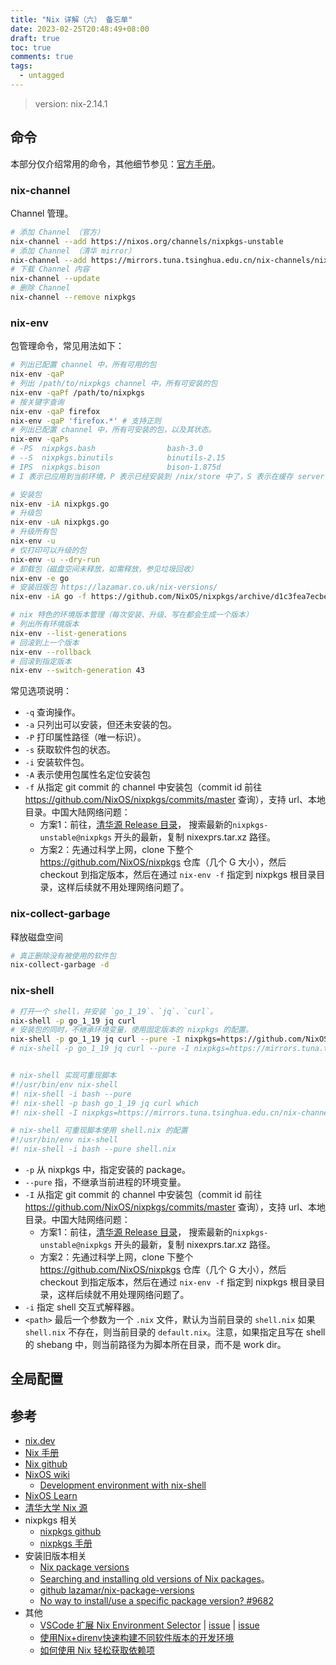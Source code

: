 ```yaml
---
title: "Nix 详解（六） 备忘单"
date: 2023-02-25T20:48:49+08:00
draft: true
toc: true
comments: true
tags:
  - untagged
---
```


> version: nix-2.14.1

## 命令

本部分仅介绍常用的命令，其他细节参见：[官方手册](https://nixos.org/manual/nix/stable/command-ref/command-ref.html)。

### nix-channel

Channel 管理。

```bash
# 添加 Channel （官方）
nix-channel --add https://nixos.org/channels/nixpkgs-unstable
# 添加 Channel （清华 mirror）
nix-channel --add https://mirrors.tuna.tsinghua.edu.cn/nix-channels/nixpkgs-unstable nixpkgs
# 下载 Channel 内容
nix-channel --update
# 删除 Channel
nix-channel --remove nixpkgs
```

### nix-env

包管理命令，常见用法如下：

```bash
# 列出已配置 channel 中，所有可用的包
nix-env -qaP
# 列出 /path/to/nixpkgs channel 中，所有可安装的包
nix-env -qaPf /path/to/nixpkgs
# 按关键字查询
nix-env -qaP firefox
nix-env -qaP 'firefox.*' # 支持正则
# 列出已配置 channel 中，所有可安装的包，以及其状态。
nix-env -qaPs
# -PS  nixpkgs.bash                bash-3.0
# --S  nixpkgs.binutils            binutils-2.15
# IPS  nixpkgs.bison               bison-1.875d
# I 表示已应用到当前环境，P 表示已经安装到 /nix/store 中了，S 表示在缓存 server 是否存在二进制缓存。

# 安装包
nix-env -iA nixpkgs.go
# 升级包
nix-env -uA nixpkgs.go
# 升级所有包
nix-env -u
# 仅打印可以升级的包
nix-env -u --dry-run
# 卸载包（磁盘空间未释放，如需释放，参见垃圾回收）
nix-env -e go
# 安装旧版包 https://lazamar.co.uk/nix-versions/
nix-env -iA go -f https://github.com/NixOS/nixpkgs/archive/d1c3fea7ecbed758168787fe4e4a3157e52bc808.tar.gz

# nix 特色的环境版本管理（每次安装、升级、写在都会生成一个版本）
# 列出所有环境版本
nix-env --list-generations
# 回滚到上一个版本
nix-env --rollback 
# 回滚到指定版本
nix-env --switch-generation 43
```

常见选项说明：

* `-q` 查询操作。
* `-a` 只列出可以安装，但还未安装的包。
* `-P` 打印属性路径（唯一标识）。
* `-s` 获取软件包的状态。
* `-i` 安装软件包。
* `-A` 表示使用包属性名定位安装包
* `-f` 从指定 git commit 的 channel 中安装包（commit id 前往 https://github.com/NixOS/nixpkgs/commits/master 查询），支持 url、本地目录。中国大陆网络问题：
    * 方案1：前往，[清华源 Release 目录](https://mirrors.tuna.tsinghua.edu.cn/nix-channels/releases/?C=M&O=D)， 搜索最新的`nixpkgs-unstable@nixpkgs` 开头的最新，复制 nixexprs.tar.xz 路径。
    * 方案2：先通过科学上网，clone 下整个 https://github.com/NixOS/nixpkgs 仓库（几个 G 大小），然后 checkout 到指定版本，然后在通过 `nix-env -f` 指定到 nixpkgs 根目录目录，这样后续就不用处理网络问题了。

### nix-collect-garbage

释放磁盘空间

```bash
# 真正删除没有被使用的软件包
nix-collect-garbage -d
```

### nix-shell

```bash
# 打开一个 shell，并安装 `go_1_19`、`jq`、`curl`。
nix-shell -p go_1_19 jq curl
# 安装包的同时，不继承环境变量，使用固定版本的 nixpkgs 的配置。
nix-shell -p go_1_19 jq curl --pure -I nixpkgs=https://github.com/NixOS/nixpkgs/archive/794f34657e066a5e8cc4bb34491fee02240c6ac4.tar.gz
# nix-shell -p go_1_19 jq curl --pure -I nixpkgs=https://mirrors.tuna.tsinghua.edu.cn/nix-channels/releases/nixpkgs-unstable%40nixpkgs-23.05pre460011.f5ffd578778/nixexprs.tar.xz


# nix-shell 实现可重现脚本
#!/usr/bin/env nix-shell
#! nix-shell -i bash --pure
#! nix-shell -p bash go_1_19 jq curl which
#! nix-shell -I nixpkgs=https://mirrors.tuna.tsinghua.edu.cn/nix-channels/releases/nixpkgs-unstable%40nixpkgs-23.05pre460011.f5ffd578778/nixexprs.tar.xz

# nix-shell 可重现脚本使用 shell.nix 的配置
#!/usr/bin/env nix-shell
#! nix-shell -i bash --pure shell.nix
```

* `-p` 从 nixpkgs 中，指定安装的 package。
* `--pure` 指，不继承当前进程的环境变量。
* `-I` 从指定 git commit 的 channel 中安装包（commit id 前往 https://github.com/NixOS/nixpkgs/commits/master 查询），支持 url、本地目录。中国大陆网络问题：
    * 方案1：前往，[清华源 Release 目录](https://mirrors.tuna.tsinghua.edu.cn/nix-channels/releases/?C=M&O=D)， 搜索最新的`nixpkgs-unstable@nixpkgs` 开头的最新，复制 nixexprs.tar.xz 路径。
    * 方案2：先通过科学上网，clone 下整个 https://github.com/NixOS/nixpkgs 仓库（几个 G 大小），然后 checkout 到指定版本，然后在通过 `nix-env -f` 指定到 nixpkgs 根目录目录，这样后续就不用处理网络问题了。
* `-i` 指定 shell 交互式解释器。
* `<path>` 最后一个参数为一个 `.nix` 文件，默认为当前目录的 `shell.nix` 如果 `shell.nix` 不存在，则当前目录的 `default.nix`。注意，如果指定且写在 shell 的 shebang 中，则当前路径为为脚本所在目录，而不是 work dir。

## 全局配置

## 参考

* [nix.dev](https://nix.dev/)
* [Nix 手册](https://nixos.org/manual/nix/stable/)
* [Nix github](https://github.com/NixOS/nix)
* [NixOS wiki](https://nixos.wiki/)
    * [Development environment with nix-shell](https://nixos.wiki/wiki/Development_environment_with_nix-shell)
* [NixOS Learn](https://nixos.org/learn.html)
* [清华大学 Nix 源](https://mirrors.tuna.tsinghua.edu.cn/help/nix/)
* nixpkgs 相关
    * [nixpkgs github](https://github.com/NixOS/nixpkgs)
    * [nixpkgs 手册](https://nixos.org/manual/nixpkgs/stable/)
* 安装旧版本相关
    * [Nix package versions](https://lazamar.co.uk/nix-versions/)
    * [Searching and installing old versions of Nix packages](https://lazamar.github.io/download-specific-package-version-with-nix/)。
    * [github lazamar/nix-package-versions](https://github.com/lazamar/nix-package-versions)
    * [No way to install/use a specific package version? #9682](https://github.com/NixOS/nixpkgs/issues/9682)
* 其他
    * [VSCode 扩展 Nix Environment Selector](https://marketplace.visualstudio.com/items?itemName=arrterian.nix-env-selector) | [issue](https://github.com/arrterian/nix-env-selector/issues/66) | [issue](https://github.com/microsoft/vscode/issues/152806)
    * [使用Nix+direnv快速构建不同软件版本的开发环境](https://grass.show/post/create-environment-with-nix-and-direnv)
    * [如何使用 Nix 轻松获取依赖项](https://devpress.csdn.net/cicd/62ee0a19c6770329307f3202.html#devmenu9)
